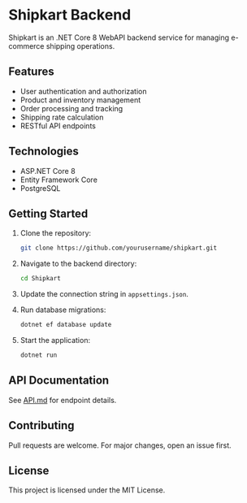 # Shipkart Backend

Shipkart is an .NET Core 8 WebAPI backend service for managing e-commerce shipping operations.

## Features

- User authentication and authorization
- Product and inventory management
- Order processing and tracking
- Shipping rate calculation
- RESTful API endpoints

## Technologies

- ASP.NET Core 8
- Entity Framework Core
- PostgreSQL

## Getting Started

1. Clone the repository:

   ```bash
   git clone https://github.com/yourusername/shipkart.git
   ```

2. Navigate to the backend directory:

   ```bash
   cd Shipkart
   ```

3. Update the connection string in `appsettings.json`.
4. Run database migrations:

   ```bash
   dotnet ef database update
   ```

5. Start the application:

   ```bash
   dotnet run
   ```

## API Documentation

See [API.md](API.md) for endpoint details.

## Contributing

Pull requests are welcome. For major changes, open an issue first.

## License

This project is licensed under the MIT License.
